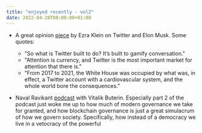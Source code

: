 ```yaml
---
title: "enjoyed recently - vol2"
date: 2022-04-28T08:00:00+01:00
---
```


- A great opinion [piece](https://www.nytimes.com/2022/04/27/opinion/elon-musk-twitter.html) by Ezra Klein on Twitter and Elon Musk. Some quotes: 
    - "So what is Twitter built to do? It’s built to gamify conversation."
    - "Attention is currency, and Twitter is the most important market for attention that there is."
    - "From 2017 to 2021, the White House was occupied by what was, in effect, a Twitter account with a cardiovascular system, and the whole world bore the consequences."

- Naval Ravikant [podcast](https://nav.al/vitalik) with Vitalik Buterin. Especially part 2 of the podcast just woke me up to how much of modern governance we take for granted, and how blockchain governance is just a great simulacrum of how we govern society. Specifically, how instead of a democracy we live in a vetocracy of the powerful 